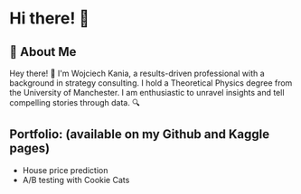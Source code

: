 # Hi there! 👋

## 🚀 About Me

Hey there! 👋 I'm Wojciech Kania, a results-driven professional with a background in strategy consulting. I hold a Theoretical Physics degree from the University of Manchester. I am enthusiastic to unravel insights and tell compelling stories through data. 🔍

## Portfolio: (available on my Github and Kaggle pages)
- House price prediction
- A/B testing with Cookie Cats
